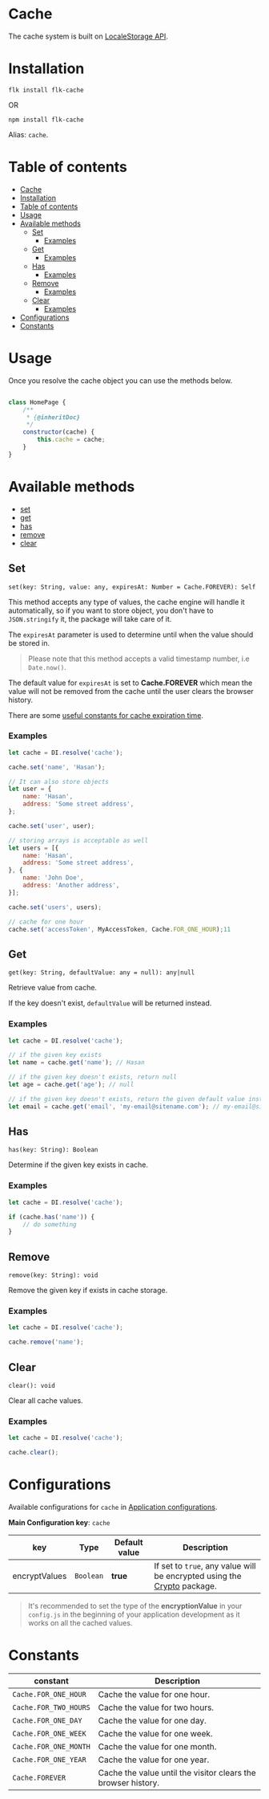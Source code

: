 # Cache
The cache system is built on [LocaleStorage API](https://developer.mozilla.org/en-US/docs/Web/API/Storage/LocalStorage).

# Installation
`flk install flk-cache`

OR 

`npm install flk-cache`

Alias: `cache`.

# Table of contents
- [Cache](#cache)
- [Installation](#installation)
- [Table of contents](#table-of-contents)
- [Usage](#usage)
- [Available methods](#available-methods)
  - [Set](#set)
    - [Examples](#examples)
  - [Get](#get)
    - [Examples](#examples-1)
  - [Has](#has)
    - [Examples](#examples-2)
  - [Remove](#remove)
    - [Examples](#examples-3)
  - [Clear](#clear)
    - [Examples](#examples-4)
- [Configurations](#configurations)
- [Constants](#constants)


# Usage

Once you resolve the cache object you can use the methods below.

```javascript

class HomePage {
    /**
     * {@inheritDoc}
     */
    constructor(cache) {
        this.cache = cache;
    } 
}
```

# Available methods
- [set](#set)
- [get](#get)
- [has](#has)
- [remove](#remove)
- [clear](#clear)

## Set

`set(key: String, value: any, expiresAt: Number = Cache.FOREVER): Self`

This method accepts any type of values, the cache engine will handle it automatically, so if you want to store object, you don't have to `JSON.stringify` it, the package will take care of it.

The `expiresAt` parameter is used to determine until when the value should be stored in.

> Please note that this method accepts a valid timestamp number, i.e `Date.now()`.

The default value for `expiresAt` is set to **Cache.FOREVER** which mean the value will not be removed from the cache until the user clears the browser history.

There are some [useful constants for cache expiration time](#constants).

### Examples

```javascript
let cache = DI.resolve('cache');

cache.set('name', 'Hasan');

// It can also store objects
let user = {
    name: 'Hasan',
    address: 'Some street address',
};

cache.set('user', user);

// storing arrays is acceptable as well
let users = [{
    name: 'Hasan',
    address: 'Some street address',
}, {
    name: 'John Doe',
    address: 'Another address',
}];

cache.set('users', users);

// cache for one hour
cache.set('accessToken', MyAccessToken, Cache.FOR_ONE_HOUR);11
```

## Get

`get(key: String, defaultValue: any = null): any|null`

Retrieve value from cache.

If the key doesn't exist, `defaultValue` will be returned instead.

### Examples

```javascript
let cache = DI.resolve('cache');

// if the given key exists
let name = cache.get('name'); // Hasan

// if the given key doesn't exists, return null
let age = cache.get('age'); // null

// if the given key doesn't exists, return the given default value instead.
let email = cache.get('email', 'my-email@sitename.com'); // my-email@sitename.com
```

## Has

`has(key: String): Boolean`

Determine if the given key exists in cache.

### Examples

```javascript
let cache = DI.resolve('cache');

if (cache.has('name')) {
    // do something
}
```

## Remove

`remove(key: String): void`

Remove the given key if exists in cache storage.

### Examples

```javascript
let cache = DI.resolve('cache');

cache.remove('name');

```

## Clear

`clear(): void`

Clear all cache values.

### Examples

```javascript
let cache = DI.resolve('cache');

cache.clear();
```

# Configurations
Available configurations for `cache` in [Application configurations](https://github.com/falakjs/flk-config).

**Main Configuration key**: `cache`

| key           | Type      | Default value | Description                                                                            |
| ------------- | --------- | ------------- | -------------------------------------------------------------------------------------- |
| encryptValues | `Boolean` | **true**      | If set to `true`, any value will be encrypted using the [Crypto](https://github.com/falakjs/flk-crypto) package. |

> It's recommended to set the type of the **encryptionValue** in your `config.js` in the beginning of your application development as it works on all the cached values.

# Constants

| constant              | Description                                                   |
| --------------------- | ------------------------------------------------------------- |
| `Cache.FOR_ONE_HOUR`  | Cache the value for one hour.                                 |
| `Cache.FOR_TWO_HOURS` | Cache the value for two hours.                                |
| `Cache.FOR_ONE_DAY`   | Cache the value for one day.                                  |
| `Cache.FOR_ONE_WEEK`  | Cache the value for one week.                                 |
| `Cache.FOR_ONE_MONTH` | Cache the value for one month.                                |
| `Cache.FOR_ONE_YEAR`  | Cache the value for one year.                                 |
| `Cache.FOREVER`       | Cache the value until the visitor clears the browser history. |